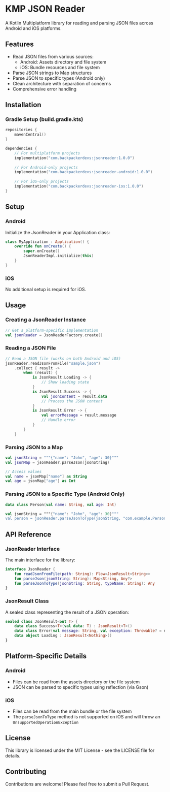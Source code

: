# KMP JSON Reader

A Kotlin Multiplatform library for reading and parsing JSON files across Android and iOS platforms.

## Features

- Read JSON files from various sources:
  - Android: Assets directory and file system
  - iOS: Bundle resources and file system
- Parse JSON strings to Map structures
- Parse JSON to specific types (Android only)
- Clean architecture with separation of concerns
- Comprehensive error handling

## Installation

### Gradle Setup (build.gradle.kts)

```kotlin
repositories {
    mavenCentral()
}

dependencies {
    // For multiplatform projects
    implementation("com.backpackerdevs:jsonreader:1.0.0")
    
    // For Android-only projects
    implementation("com.backpackerdevs:jsonreader-android:1.0.0")
    
    // For iOS-only projects
    implementation("com.backpackerdevs:jsonreader-ios:1.0.0")
}
```

## Setup

### Android

Initialize the JsonReader in your Application class:

```kotlin
class MyApplication : Application() {
    override fun onCreate() {
        super.onCreate()
        JsonReaderImpl.initialize(this)
    }
}
```

### iOS

No additional setup is required for iOS.

## Usage

### Creating a JsonReader Instance

```kotlin
// Get a platform-specific implementation
val jsonReader = JsonReaderFactory.create()
```

### Reading a JSON File

```kotlin
// Read a JSON file (works on both Android and iOS)
jsonReader.readJsonFromFile("sample.json")
    .collect { result ->
        when (result) {
            is JsonResult.Loading -> {
                // Show loading state
            }
            is JsonResult.Success -> {
                val jsonContent = result.data
                // Process the JSON content
            }
            is JsonResult.Error -> {
                val errorMessage = result.message
                // Handle error
            }
        }
    }
```

### Parsing JSON to a Map

```kotlin
val jsonString = """{"name": "John", "age": 30}"""
val jsonMap = jsonReader.parseJson(jsonString)

// Access values
val name = jsonMap["name"] as String
val age = jsonMap["age"] as Int
```

### Parsing JSON to a Specific Type (Android Only)

```kotlin
data class Person(val name: String, val age: Int)

val jsonString = """{"name": "John", "age": 30}"""
val person = jsonReader.parseJsonToType(jsonString, "com.example.Person") as Person
```

## API Reference

### JsonReader Interface

The main interface for the library:

```kotlin
interface JsonReader {
    fun readJsonFromFile(path: String): Flow<JsonResult<String>>
    fun parseJson(jsonString: String): Map<String, Any?>
    fun parseJsonToType(jsonString: String, typeName: String): Any
}
```

### JsonResult Class

A sealed class representing the result of a JSON operation:

```kotlin
sealed class JsonResult<out T> {
    data class Success<T>(val data: T) : JsonResult<T>()
    data class Error(val message: String, val exception: Throwable? = null) : JsonResult<Nothing>()
    data object Loading : JsonResult<Nothing>()
}
```

## Platform-Specific Details

### Android

- Files can be read from the assets directory or the file system
- JSON can be parsed to specific types using reflection (via Gson)

### iOS

- Files can be read from the main bundle or the file system
- The `parseJsonToType` method is not supported on iOS and will throw an `UnsupportedOperationException`

## License

This library is licensed under the MIT License - see the LICENSE file for details.

## Contributing

Contributions are welcome! Please feel free to submit a Pull Request.
